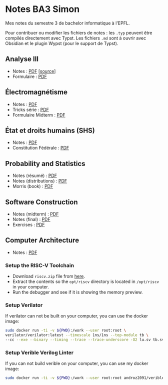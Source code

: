 # Notes BA3 Simon

Mes notes du semestre 3 de bachelor informatique à l'EPFL.

Pour contribuer ou modifier les fichiers de notes : les `.typ` peuvent être compilés directement avec Typst. Les fichiers `.md` sont à ouvrir avec Obsidian et le plugin Wypst (pour le support de Typst).

## Analyse III

* Notes : [PDF](./analyseiii/Notes_Analyse_III_Simon.pdf) [[source](./analyseiii/Analyse%20III.md)]
* Formulaire : [PDF](./analyseiii/Formulaire_Analyse_III_Simon.pdf)

## Électromagnétisme

* Notes : [PDF](./electromag/resume.pdf)
* Tricks série : [PDF](./electromag/tricks-series.pdf)
* Formulaire Midterm : [PDF](./electromag/formulaire%20midterm%20electromag.pdf)

## État et droits humains (SHS)

* Notes : [PDF](./shs/notes.pdf)
* Constitution Fédérale : [PDF](./shs/constitution-federale.pdf)

## Probability and Statistics

* Notes (résumé) : [PDF](./probastats/resume.pdf)
* Notes (distributions) : [PDF](./probastats/distributions.pdf)
* Morris (book) : [PDF](./probastats/Morris_H_DeGroot_Mark_J_Schervish_Probability_and_statistics_Pearson.pdf)

## Software Construction

* Notes (midterm) : [PDF](./softcon/midterm.pdf)
* Notes (final) : [PDF](./softcon/final.pdf)
* Exercises : [PDF](./softcon/exercises/)

## Computer Architecture

* Notes : [PDF](./comparch/resume.pdf)

### Setup the RISC-V Toolchain

* Download `riscv.zip` file from [here](https://github.com/simon-epfl/prebuilt-binaries-riscv-toolchain/blob/main/riscv.zip).
* Extract the contents so the `opt/riscv` directory is located in `/opt/riscv` in your computer.
* Run the debugger and see if it is showing the memory preview.

### Setup Verilator

If verilator can not be built on your computer, you can use the docker image:
```bash
sudo docker run -ti -v ${PWD}:/work --user root:root \ 
verilator/verilator:latest --timescale 1ns/1ns --top-module tb \
--cc --exe --binary --timing --trace --trace-underscore -O2 lu.sv tb.sv
```

### Setup Verible Verilog Linter

If you can not build verible on your computer, you can use my docker image:
```bash
sudo docker run -ti -v ${PWD}:/work --user root:root androz2091/verible:sha-2195809 verible-verilog-lint
```
